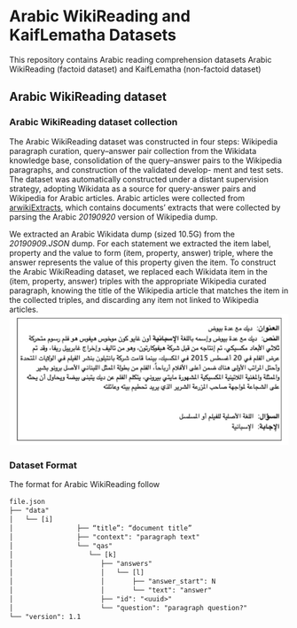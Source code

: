 # Arabic WikiReading and KaifLematha Datasets
This repository contains Arabic reading comprehension datasets Arabic WikiReading (factoid dataset) and KaifLematha (non-factoid dataset)
## Arabic WikiReading dataset 
### Arabic WikiReading dataset collection
The Arabic WikiReading dataset was constructed in four steps: Wikipedia paragraph curation, query–answer pair collection from the Wikidata knowledge base, consolidation of the query–answer pairs to the Wikipedia paragraphs, and construction of the validated develop- ment and test sets. The dataset was automatically constructed under a distant supervision strategy, adopting Wikidata as a source for query-answer pairs and Wikipedia for Arabic articles. Arabic articles were collected from [arwikiExtracts](https://github.com/motazsaad/arwikiExtracts), which contains documents’ extracts that were collected by parsing the Arabic _20190920_ version of Wikipedia dump.

We extracted an Arabic Wikidata dump (sized 10.5G) from the _20190909.JSON_ dump. For each statement we extracted the item label, property and the value to form (item, property, answer) triple, where the answer represents the value of this property given the item. To construct the Arabic WikiReading dataset, we replaced each Wikidata item in the (item, property, answer) triples with the appropriate Wikipedia curated paragraph, knowing the title of the Wikipedia article that matches the item in the collected triples, and discarding any item not linked to Wikipedia articles. ![Arabic WikiReading Sample.](Arabic_WikiReading_sample.png)
### Dataset Format
The format for Arabic WikiReading follow
```
file.json
├── "data"
│   └── [i]
│                ├── “title”: “document title”
│                ├── "context": "paragraph text"
│                └── "qas"
│                   └── [k]
│                      ├── "answers"
│                      │   └── [l]
│                      │       ├── "answer_start": N
│                      │       └── "text": "answer"
│                      ├── "id": "<uuid>"
│                      └── "question": "paragraph question?"
└── "version": 1.1
```
